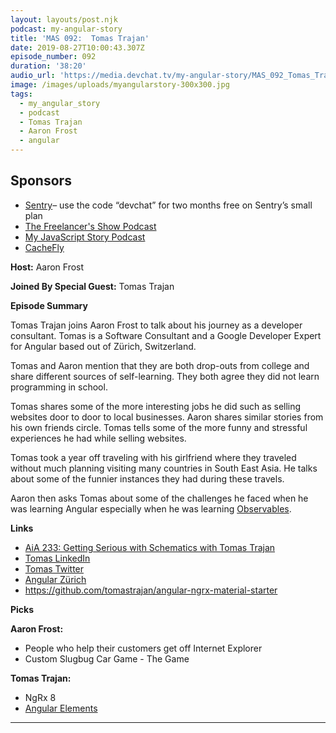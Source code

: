 ```yaml
---
layout: layouts/post.njk
podcast: my-angular-story
title: 'MAS 092:  Tomas Trajan'
date: 2019-08-27T10:00:43.307Z
episode_number: 092
duration: '38:20'
audio_url: 'https://media.devchat.tv/my-angular-story/MAS_092_Tomas_Trajan.mp3'
image: /images/uploads/myangularstory-300x300.jpg
tags:
  - my_angular_story
  - podcast
  - Tomas Trajan
  - Aaron Frost
  - angular
---
```

## **Sponsors**

* [Sentry](http://sentry.io/)– use the code “devchat” for two months free on Sentry’s small plan
* [The Freelancer's Show Podcast ](https://devchat.tv/freelancers/)
* [My JavaScript Story Podcast](https://devchat.tv/my-javascript-story/)
* [CacheFly](https://www.cachefly.com/)

**Host:** Aaron Frost

**Joined By Special Guest:**  Tomas Trajan  

**Episode Summary**

Tomas Trajan joins Aaron Frost to talk about his journey as a developer consultant. Tomas is a Software Consultant and a  Google Developer Expert for Angular based out of Zürich, Switzerland. 

Tomas and Aaron mention that they are both drop-outs from college and share different sources of self-learning. They both agree they did not learn programming in school. 

Tomas shares some of the more interesting jobs he did such as selling websites door to door to local businesses. Aaron shares similar stories from his own friends circle. Tomas tells some of the more funny and stressful experiences he had while selling websites.

Tomas took a year off traveling with his girlfriend where they traveled without much planning visiting many countries in South East Asia.  He talks about some of the funnier instances they had during these travels. 

Aaron then asks Tomas about some of the challenges he faced when he was learning Angular especially when he was learning [Observables](https://angular.io/guide/observables). 

**Links**

* [AiA 233: Getting Serious with Schematics with Tomas Trajan](https://devchat.tv/adv-in-angular/aia-233-getting-serious-with-schematics-with-tomas-trajan/)
* [Tomas LinkedIn](https://www.linkedin.com/in/tomastrajan/)
* [Tomas Twitter](https://twitter.com/tomastrajan)
* [Angular Zürich](https://www.meetup.com/tr-TR/AngularZRH/?chapter_analytics_code=UA-47766990-1)
* <https://github.com/tomastrajan/angular-ngrx-material-starter>

**Picks**

**Aaron Frost:**

* People who help their customers get off Internet Explorer
* Custom Slugbug Car Game - The Game

**Tomas Trajan:**

* NgRx 8
* [Angular Elements](https://angular.io/guide/elements) 

- - -
